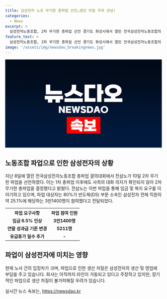 ```yaml
---
title: 삼성전자 노조 무기한 총파업 선언…생산 차질 우려 관심!
categories:
  - News
excerpt: >
  삼성전자노동조합, 2차 무기한 총파업 선언 경기도 화성시에서 열린 전국삼성전자노동조합의 결의대회에서 조합원들의 구호 외치기가 이어졌다. 8일 시작된 1차 파업 후 10일 2차 무기한 파업을 선언했다. 조합은 노사협의회의 임금제안을 거부하고 임금 6.5% 인상과 기타 요구사항을 주장하며 회사에 대한 압박을 높이고 있다. 현재 회사는 생산 차질이 없다고 주장하나, 장기화될 경우 생산 차질 우려가 나오고 있다. (총 단어 수: 123)
feature_text: >
  삼성전자노동조합, 2차 무기한 총파업 선언 경기도 화성시에서 열린 전국삼성전자노동조합의 결의대회에서 조합원들의 구호 외치기가 이어졌다. 8일 시작된 1차 파업 후 10일 2차 무기한 파업을 선언했다. 조합은 노사협의회의 임금제안을 거부하고 임금 6.5% 인상과 기타 요구사항을 주장하며 회사에 대한 압박을 높이고 있다. 현재 회사는 생산 차질이 없다고 주장하나, 장기화될 경우 생산 차질 우려가 나오고 있다. (총 단어 수: 123)
image: '/assets/img/newsdao_breakingnews.jpg'
---
```


<p><img src="/assets/img/newsdao_breakingnews.jpg" alt="flaretime 속보" /></p>

<h2 data-ke-size="size26">노동조합 파업으로 인한 삼성전자의 상황</h2>

<p data-ke-size="size16">지난 8일에 열린 전국삼성전자노동조합 총파업 결의대회에서 전삼노가 10일 2차 무기한 파업을 선언하였다. 이는 1차 총파업 이후에도 사측의 대화 의지가 확인되지 않아 2차 무기한 총파업을 결정했다고 밝혔다. 전삼노는 이번 파업을 통해 임금 및 복지 요구를 이야기하고 있으며, 파업 대상자는 80%가 반도체(DS) 부문 소속인 삼성전자 전체 직원의 약 25.1%에 해당하는 3만1400명이 참여했다고 전달되었다. </p>

<table>
    <tr>
        <th>파업 요구사항</th>
        <th>파업 참여 인원</th>
    </tr>
    <tr>
        <td style="text-align: center; height: 17px;"><b>임금 6.5% 인상</b></td>
        <td style="text-align: center; height: 17px;"><b>3만1400명</b></td>
    </tr>
    <tr>
        <td style="text-align: center; height: 17px;"><b>연말 성과급 기준 변경</b></td>
        <td style="text-align: center; height: 17px;"><b>5211명</b></td>
    </tr>
    <tr>
        <td style="text-align: center; height: 17px;"><b>유급휴가 일수 추가</b></td>
        <td style="text-align: center; height: 17px;"><b>-</b></td>
    </tr>
</table>

<h2 data-ke-size="size26">파업이 삼성전자에 미치는 영향</h2>

<p data-ke-size="size16">현재 노사 간의 입장차가 크며, 파업으로 인한 생산 차질은 삼성전자의 생산 및 영업에 부담을 주고 있습니다. 회사는 아직까지 라인이 가동되고 있다고 주장하고 있지만, 장기적인 파업으로 생산 차질이 불가피해질 우려가 있습니다.</p>
실시간 뉴스 속보는, <a href="https://newsdao.kr" rel="dofollow">https://newsdao.kr</a>


